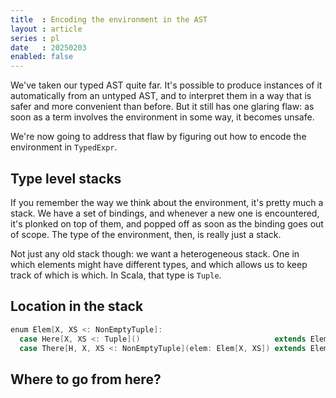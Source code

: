 ```yaml
---
title  : Encoding the environment in the AST
layout : article
series : pl
date   : 20250203
enabled: false
---
```


We've taken our typed AST quite far. It's possible to produce instances of it automatically from an untyped AST, and to interpret them in a way that is safer and more convenient than before. But it still has one glaring flaw: as soon as a term involves the environment in some way, it becomes unsafe.

We're now going to address that flaw by figuring out how to encode the environment in `TypedExpr`.

## Type level stacks

If you remember the way we think about the environment, it's pretty much a stack. We have a set of bindings, and whenever a new one is encountered, it's plonked on top of them, and popped off as soon as the binding goes out of scope. The type of the environment, then, is really just a stack.

Not just any old stack though: we want a heterogeneous stack. One in which elements might have different types, and which allows us to keep track of which is which. In Scala, that type is `Tuple`.

## Location in the stack

```scala
enum Elem[X, XS <: NonEmptyTuple]:
  case Here[X, XS <: Tuple]()                              extends Elem[X, X *: XS]
  case There[H, X, XS <: NonEmptyTuple](elem: Elem[X, XS]) extends Elem[X, H *: XS]
```

## Where to go from here?
